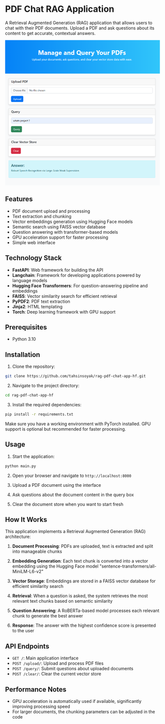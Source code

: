 # PDF Chat RAG Application

A Retrieval Augmented Generation (RAG) application that allows users to chat with their PDF documents. Upload a PDF and ask questions about its content to get accurate, contextual answers.

![PDF Query Application Screenshot](screen.png)

## Features

- PDF document upload and processing
- Text extraction and chunking
- Vector embeddings generation using Hugging Face models
- Semantic search using FAISS vector database
- Question answering with transformer-based models
- GPU acceleration support for faster processing
- Simple web interface

## Technology Stack

- **FastAPI**: Web framework for building the API
- **Langchain**: Framework for developing applications powered by language models
- **Hugging Face Transformers**: For question-answering pipeline and embeddings
- **FAISS**: Vector similarity search for efficient retrieval
- **PyPDF2**: PDF text extraction
- **Jinja2**: HTML templating
- **Torch**: Deep learning framework with GPU support

## Prerequisites

- Python 3.10

## Installation

1. Clone the repository:
```bash
git clone https://github.com/tahsinsoyak/rag-pdf-chat-app-hf.git
```
2. Navigate to the project directory:
```bash
cd rag-pdf-chat-app-hf
```

3. Install the required dependencies:
```bash
pip install -r requirements.txt
```
Make sure you have a working environment with PyTorch installed. GPU support is optional but recommended for faster processing.
## Usage
1. Start the application:
```bash
python main.py
```

2. Open your browser and navigate to `http://localhost:8000`

3. Upload a PDF document using the interface

4. Ask questions about the document content in the query box

5. Clear the document store when you want to start fresh

## How It Works

This application implements a Retrieval Augmented Generation (RAG) architecture:

1. **Document Processing**: PDFs are uploaded, text is extracted and split into manageable chunks
   
2. **Embedding Generation**: Each text chunk is converted into a vector embedding using the Hugging Face model "sentence-transformers/all-MiniLM-L6-v2"
   
3. **Vector Storage**: Embeddings are stored in a FAISS vector database for efficient similarity search
   
4. **Retrieval**: When a question is asked, the system retrieves the most relevant text chunks based on semantic similarity
   
5. **Question Answering**: A RoBERTa-based model processes each relevant chunk to generate the best answer
   
6. **Response**: The answer with the highest confidence score is presented to the user

## API Endpoints

- `GET /`: Main application interface
- `POST /upload/`: Upload and process PDF files
- `POST /query/`: Submit questions about uploaded documents
- `POST /clear/`: Clear the current vector store

## Performance Notes

- GPU acceleration is automatically used if available, significantly improving processing speed
- For larger documents, the chunking parameters can be adjusted in the code

